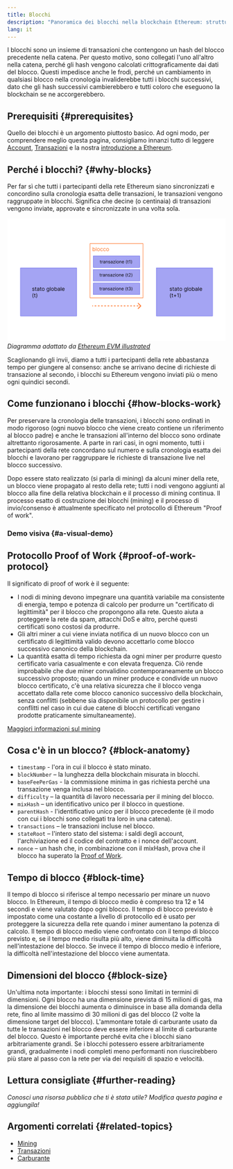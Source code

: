 ```yaml
---
title: Blocchi
description: "Panoramica dei blocchi nella blockchain Ethereum: struttura dati, a cosa servono e come sono fatti."
lang: it
---
```


I blocchi sono un insieme di transazioni che contengono un hash del blocco precedente nella catena. Per questo motivo, sono collegati l'uno all'altro nella catena, perché gli hash vengono calcolati crittograficamente dai dati del blocco. Questi impedisce anche le frodi, perché un cambiamento in qualsiasi blocco nella cronologia invaliderebbe tutti i blocchi successivi, dato che gli hash successivi cambierebbero e tutti coloro che eseguono la blockchain se ne accorgerebbero.

## Prerequisiti {#prerequisites}

Quello dei blocchi è un argomento piuttosto basico. Ad ogni modo, per comprendere meglio questa pagina, consigliamo innanzi tutto di leggere [Account](/developers/docs/accounts/), [Transazioni](/developers/docs/transactions/) e la nostra [introduzione a Ethereum](/developers/docs/intro-to-ethereum/).

## Perché i blocchi? {#why-blocks}

Per far sì che tutti i partecipanti della rete Ethereum siano sincronizzati e concordino sulla cronologia esatta delle transazioni, le transazioni vengono raggruppate in blocchi. Significa che decine (o centinaia) di transazioni vengono inviate, approvate e sincronizzate in una volta sola.

![Diagramma che mostra una transazione in un blocco che provoca cambiamenti di stato](./tx-block.png) _Diagramma adattato da [Ethereum EVM illustrated](https://takenobu-hs.github.io/downloads/ethereum_evm_illustrated.pdf)_

Scaglionando gli invii, diamo a tutti i partecipanti della rete abbastanza tempo per giungere al consenso: anche se arrivano decine di richieste di transazione al secondo, i blocchi su Ethereum vengono inviati più o meno ogni quindici secondi.

## Come funzionano i blocchi {#how-blocks-work}

Per preservare la cronologia delle transazioni, i blocchi sono ordinati in modo rigoroso (ogni nuovo blocco che viene creato contiene un riferimento al blocco padre) e anche le transazioni all'interno del blocco sono ordinate altrettanto rigorosamente. A parte in rari casi, in ogni momento, tutti i partecipanti della rete concordano sul numero e sulla cronologia esatta dei blocchi e lavorano per raggruppare le richieste di transazione live nel blocco successivo.

Dopo essere stato realizzato (si parla di mining) da alcuni miner della rete, un blocco viene propagato al resto della rete; tutti i nodi vengono aggiunti al blocco alla fine della relativa blockchain e il processo di mining continua. Il processo esatto di costruzione dei blocchi (mining) e il processo di invio/consenso è attualmente specificato nel protocollo di Ethereum "Proof of work".

### Demo visiva {#a-visual-demo}

<YouTube id="_160oMzblY8" />

## Protocollo Proof of Work {#proof-of-work-protocol}

Il significato di proof of work è il seguente:

- I nodi di mining devono impegnare una quantità variabile ma consistente di energia, tempo e potenza di calcolo per produrre un "certificato di legittimità" per il blocco che propongono alla rete. Questo aiuta a proteggere la rete da spam, attacchi DoS e altro, perché questi certificati sono costosi da produrre.
- Gli altri miner a cui viene inviata notifica di un nuovo blocco con un certificato di legittimità valido devono accettarlo come blocco successivo canonico della blockchain.
- La quantità esatta di tempo richiesta da ogni miner per produrre questo certificato varia casualmente e con elevata frequenza. Ciò rende improbabile che due miner convalidino contemporaneamente un blocco successivo proposto; quando un miner produce e condivide un nuovo blocco certificato, c'è una relativa sicurezza che il blocco venga accettato dalla rete come blocco canonico successivo della blockchain, senza conflitti (sebbene sia disponibile un protocollo per gestire i conflitti nel caso in cui due catene di blocchi certificati vengano prodotte praticamente simultaneamente).

[Maggiori informazioni sul mining](/developers/docs/consensus-mechanisms/pow/mining/)

## Cosa c'è in un blocco? {#block-anatomy}

- `timestamp` - l'ora in cui il blocco è stato minato.
- `blockNumber` – la lunghezza della blockchain misurata in blocchi.
- `baseFeePerGas` - la commissione minima in gas richiesta perché una transazione venga inclusa nel blocco.
- `difficulty` – la quantità di lavoro necessaria per il mining del blocco.
- `mixHash` – un identificativo unico per il blocco in questione.
- `parentHash` - l'identificativo unico per il blocco precedente (è il modo con cui i blocchi sono collegati tra loro in una catena).
- `transactions` – le transazioni incluse nel blocco.
- `stateRoot` – l'intero stato del sistema: i saldi degli account, l'archiviazione ed il codice del contratto e i nonce dell'account.
- `nonce` – un hash che, in combinazione con il mixHash, prova che il blocco ha superato la [Proof of Work](/developers/docs/consensus-mechanisms/pow/).

## Tempo di blocco {#block-time}

Il tempo di blocco si riferisce al tempo necessario per minare un nuovo blocco. In Ethereum, il tempo di blocco medio è compreso tra 12 e 14 secondi e viene valutato dopo ogni blocco. Il tempo di blocco previsto è impostato come una costante a livello di protocollo ed è usato per proteggere la sicurezza della rete quando i miner aumentano la potenza di calcolo. Il tempo di blocco medio viene confrontato con il tempo di blocco previsto e, se il tempo medio risulta più alto, viene diminuita la difficoltà nell'intestazione del blocco. Se invece il tempo di blocco medio è inferiore, la difficoltà nell'intestazione del blocco viene aumentata.

## Dimensioni del blocco {#block-size}

Un'ultima nota importante: i blocchi stessi sono limitati in termini di dimensioni. Ogni blocco ha una dimensione prevista di 15 milioni di gas, ma la dimensione dei blocchi aumenta o diminuisce in base alla domanda della rete, fino al limite massimo di 30 milioni di gas del blocco (2 volte la dimensione target del blocco). L'ammontare totale di carburante usato da tutte le transazioni nel blocco deve essere inferiore al limite di carburante del blocco. Questo è importante perché evita che i blocchi siano arbitrariamente grandi. Se i blocchi potessero essere arbitrariamente grandi, gradualmente i nodi completi meno performanti non riuscirebbero più stare al passo con la rete per via dei requisiti di spazio e velocità.

## Lettura consigliate {#further-reading}

_Conosci una risorsa pubblica che ti è stata utile? Modifica questa pagina e aggiungila!_

## Argomenti correlati {#related-topics}

- [Mining](/developers/docs/consensus-mechanisms/pow/mining/)
- [Transazioni](/developers/docs/transactions/)
- [Carburante](/developers/docs/gas/)
